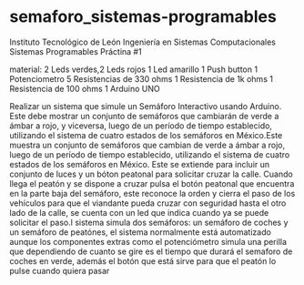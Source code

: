 # semaforo_sistemas-programables

Instituto Tecnológico de León
Ingeniería en Sistemas Computacionales
Sistemas Programables
Práctina #1

material:
2 Leds verdes,2 Leds rojos
1 Led amarillo
1 Push button
1 Potenciometro
5 Resistencias de 330 ohms
1 Resistencia de 1k ohms
1 Resistencia de 100 ohms
1 Arduino UNO

Realizar un sistema que simule un Semáforo Interactivo usando Arduino. Este debe mostrar un conjunto de semáforos que cambiarán de verde a ámbar a rojo, y viceversa, luego de un período de tiempo establecido, utilizando el sistema de cuatro estados de los semáforos en México.Este muestra un conjunto de semáforos que cambian de verde a ámbar a rojo, luego de un período de tiempo establecido, utilizando 
el sistema de cuatro estados de los semáforos en México. Este se extiende para incluir un conjunto de luces y un bóton peatonal para solicitar cruzar la calle. Cuando llega el peatón y se dispone a cruzar pulsa el botón peatonal que encuentra en la parte baja del semáforo, este reconoce la orden y cierra el paso de los vehículos para que el viandante pueda cruzar con seguridad hasta el otro lado de la calle, 
se cuenta con un led que indica cuando ya se puede solicitar el paso.l sistema simula dos semáforos: un semáforo de coches y un semáforo de peatónes, el sistema normalmente está automatizado aunque los componentes extras como el potenciómetro simula una perilla que dependiendo de cuanto se gire es el tiempo que durará el semaforo de coches en verde, además el botón que está sirve para que el peatón lo pulse cuando quiera pasar
